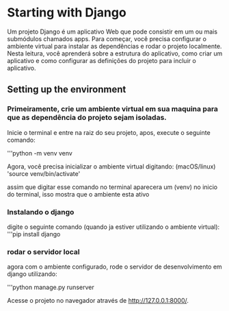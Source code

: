 # Starting with Django

Um projeto Django é um aplicativo Web que pode consistir em um ou mais submódulos chamados apps.
Para começar, você precisa configurar o ambiente virtual para instalar as dependências e rodar o projeto localmente.
Nesta leitura, você aprenderá sobre a estrutura do aplicativo, como criar um aplicativo e como configurar as definições do projeto para incluir o aplicativo.

## Setting up the environment

### Primeiramente, crie um ambiente virtual em sua maquina para que as dependência do projeto sejam isoladas.
Inicie o terminal e entre na raiz do seu projeto, apos, execute o seguinte comando: 

'''python -m venv venv

Agora, você precisa inicializar o ambiente virtual digitando:
(macOS/linux)
'source venv/bin/activate'

assim que digitar esse comando no terminal aparecera um (venv) no inicio do terminal, isso mostra que o ambiente esta ativo

### Instalando o django

digite o seguinte comando (quando ja estiver utilizando o ambiente virtual):
'''pip install django

### rodar o servidor local

agora com o ambiente configurado, rode o servidor de desenvolvimento em django utilizando:

'''python manage.py runserver

Acesse o projeto no navegador através de http://127.0.0.1:8000/.
